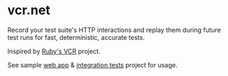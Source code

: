 # vcr.net
Record your test suite's HTTP interactions and replay them during future test runs for fast, deterministic, accurate tests.

Inspired by [Ruby's VCR](https://github.com/vcr/vcr) project.

See sample [web app](https://github.com/epignosisx/vcr.net/tree/master/sample/SampleWebApp) & [integration tests](https://github.com/epignosisx/vcr.net/tree/master/sample/SampleWebApp.IntegrationTest) project for usage.

